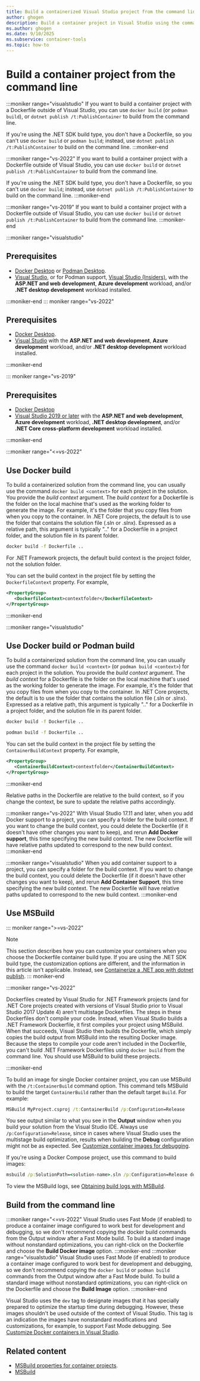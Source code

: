 ```yaml
---
title: Build a containerized Visual Studio project from the command line
author: ghogen
description: Build a container project in Visual Studio using the command line, either with MSBuild.exe or using Docker build, and learn how to enable detailed build logs.
ms.author: ghogen
ms.date: 9/10/2025
ms.subservice: container-tools
ms.topic: how-to
---
```


# Build a container project from the command line

:::moniker range="visualstudio"
If you want to build a container project with a Dockerfile outside of Visual Studio, you can use `docker build` (or `podman build`), or `dotnet publish /t:PublishContainer` to build from the command line.

If you're using the .NET SDK build type, you don't have a Dockerfile, so you can't use `docker build` or `podman build`; instead, use `dotnet publish /t:PublishContainer` to build on the command line.
:::moniker-end

:::moniker range="vs-2022"
If you want to build a container project with a Dockerfile outside of Visual Studio, you can use `docker build` or `dotnet publish /t:PublishContainer` to build from the command line.

If you're using the .NET SDK build type, you don't have a Dockerfile, so you can't use `docker build`; instead, use `dotnet publish /t:PublishContainer` to build on the command line.
:::moniker-end

:::moniker range="vs-2019"
If you want to build a container project with a Dockerfile outside of Visual Studio, you can use `docker build` or `dotnet publish /t:PublishContainer` to build from the command line.
:::moniker-end

:::moniker range="visualstudio"

## Prerequisites

- [Docker Desktop](https://hub.docker.com/editions/community/docker-ce-desktop-windows) or [Podman Desktop](https://podman-desktop.io/downloads).
- [Visual Studio](https://visualstudio.microsoft.com/downloads/?cid=learn-onpage-download-cta), or for Podman support, [Visual Studio (Insiders)](https://visualstudio.microsoft.com/insiders/?cid=learn-onpage-download-cta), with the **ASP.NET and web development**, **Azure development** workload, and/or **.NET desktop development** workload installed.

:::moniker-end
::: moniker range="vs-2022"

## Prerequisites

- [Docker Desktop](https://hub.docker.com/editions/community/docker-ce-desktop-windows).
- [Visual Studio](https://visualstudio.microsoft.com/downloads/?cid=learn-onpage-download-cta) with the **ASP.NET and web development**, **Azure development** workload, and/or **.NET desktop development** workload installed.

:::moniker-end

::: moniker range="vs-2019"

## Prerequisites

- [Docker Desktop](https://hub.docker.com/editions/community/docker-ce-desktop-windows)
- [Visual Studio 2019 or later](https://visualstudio.microsoft.com/downloads/?cid=learn-onpage-download-cta) with the **ASP.NET and web development**, **Azure development** workload, **.NET desktop development**, and/or **.NET Core cross-platform development** workload installed.

:::moniker-end

:::moniker range="<=vs-2022"
## Use Docker build

To build a containerized solution from the command line, you can usually use the command `docker build <context>` for each project in the solution. You provide the *build context* argument. The *build context* for a Dockerfile is the folder on the local machine that's used as the working folder to generate the image. For example, it's the folder that you copy files from when you copy to the container. In .NET Core projects, the default is to use the folder that contains the solution file (.sln or .slnx). Expressed as a relative path, this argument is typically ".." for a Dockerfile in a project folder, and the solution file in its parent folder.

```cmd
docker build -f Dockerfile ..
```

For .NET Framework projects, the default build context is the project folder, not the solution folder.

You can set the build context in the project file by setting the `DockerfileContext` property. For example,

```xml
<PropertyGroup>
   <DockerfileContext>contextfolder</DockerfileContext>
</PropertyGroup>
```

:::moniker-end

:::moniker range="visualstudio"
## Use Docker build or Podman build

To build a containerized solution from the command line, you can usually use the command `docker build <context>` (or `podman build <context>`) for each project in the solution. You provide the *build context* argument. The *build context* for a Dockerfile is the folder on the local machine that's used as the working folder to generate the image. For example, it's the folder that you copy files from when you copy to the container. In .NET Core projects, the default is to use the folder that contains the solution file (.sln or .slnx). Expressed as a relative path, this argument is typically ".." for a Dockerfile in a project folder, and the solution file in its parent folder.

```cmd
docker build -f Dockerfile ..
```

```cmd
podman build -f Dockerfile ..
```

You can set the build context in the project file by setting the `ContainerBuildContext` property. For example,

```xml
<PropertyGroup>
   <ContainerBuildContext>contextfolder</ContainerBuildContext>
</PropertyGroup>
```

:::moniker-end

Relative paths in the Dockerfile are relative to the build context, so if you change the context, be sure to update the relative paths accordingly.

:::moniker range="vs-2022"
With Visual Studio 17.11 and later, when you add Docker support to a project, you can specify a folder for the build context. If you want to change the build context, you could delete the Dockerfile (if it doesn't have other changes you want to keep), and rerun **Add Docker support**, this time specifying the new build context. The new Dockerfile will have relative paths updated to correspond to the new build context.
:::moniker-end

:::moniker range="visualstudio"
When you add container support to a project, you can specify a folder for the build context. If you want to change the build context, you could delete the Dockerfile (if it doesn't have other changes you want to keep), and rerun **Add Container Support**, this time specifying the new build context. The new Dockerfile will have relative paths updated to correspond to the new build context.
:::moniker-end

## Use MSBuild

::: moniker range=">=vs-2022"
> [!NOTE]
> This section describes how you can customize your containers when you choose the Dockerfile container build type. If you are using the .NET SDK build type, the customization options are different, and the information in this article isn't applicable. Instead, see [Containerize a .NET app with dotnet publish](/dotnet/core/docker/publish-as-container?pivots=dotnet-8-0).
::: moniker-end

:::moniker range="vs-2022"

Dockerfiles created by Visual Studio for .NET Framework projects (and for .NET Core projects created with versions of Visual Studio prior to Visual Studio 2017 Update 4) aren't multistage Dockerfiles. The steps in these Dockerfiles don't compile your code. Instead, when Visual Studio builds a .NET Framework Dockerfile, it first compiles your project using MSBuild. When that succeeds, Visual Studio then builds the Dockerfile, which simply copies the build output from MSBuild into the resulting Docker image. Because the steps to compile your code aren't included in the Dockerfile, you can't build .NET Framework Dockerfiles using `docker build` from the command line. You should use MSBuild to build these projects.

:::moniker-end

To build an image for single Docker container project, you can use MSBuild with the `/t:ContainerBuild` command option. This command tells MSBuild to build the target `ContainerBuild` rather than the default target `Build`. For example:

```cmd
MSBuild MyProject.csproj /t:ContainerBuild /p:Configuration=Release
```

You see output similar to what you see in the **Output** window when you build your solution from the Visual Studio IDE. Always use `/p:Configuration=Release`, since in cases where Visual Studio uses the multistage build optimization, results when building the **Debug** configuration might not be as expected. See [Customize container images for debugging](container-debug-customization.md).

If you're using a Docker Compose project, use this command to build images:

```cmd
msbuild /p:SolutionPath=<solution-name>.sln /p:Configuration=Release docker-compose.dcproj
```

To view the MSBuild logs, see [Obtaining build logs with MSBuild](../msbuild/obtaining-build-logs-with-msbuild.md).

## Build from the command line

:::moniker range="<=vs-2022"
Visual Studio uses Fast Mode (if enabled) to produce a container image configured to work best for development and debugging, so we don't recommend copying the docker build commands from the Output window after a Fast Mode build. To build a standard image without nonstandard optimizations, you can right-click on the Dockerfile and choose the **Build Docker image** option.
:::moniker-end
:::moniker range="visualstudio"
Visual Studio uses Fast Mode (if enabled) to produce a container image configured to work best for development and debugging, so we don't recommend copying the `docker build` or `podman build` commands from the Output window after a Fast Mode build. To build a standard image without nonstandard optimizations, you can right-click on the Dockerfile and choose the **Build Image** option.
:::moniker-end

Visual Studio uses the `dev` tag to designate images that it has specially prepared to optimize the startup time during debugging. However, these images shouldn't be used outside of the context of Visual Studio. This tag is an indication the images have nonstandard modifications and customizations, for example, to support Fast Mode debugging. See [Customize Docker containers in Visual Studio](container-build.md).

## Related content

- [MSBuild properties for container projects](container-msbuild-properties.md).
- [MSBuild](../msbuild/msbuild.md)

